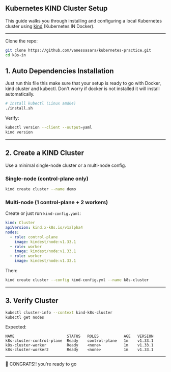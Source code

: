 ## Kubernetes KIND Cluster Setup

This guide walks you through installing and configuring a local Kubernetes cluster using [kind](https://kind.sigs.k8s.io/) (Kubernetes IN Docker).

---
Clone the repo:

```bash
git clone https://github.com/vanessasara/kubernetes-practice.git
cd k8s-in
```

## 1. Auto Dependencies Installation
Just run this file this make sure that your setup is ready to go with Docker, kind cluster and kubectl.
Don't worry if docker is not installed it will install automatically.

```bash
# Install kubectl (Linux amd64)
./install.sh
```

Verify:

```bash
kubectl version --client --output=yaml
kind version
```

---

## 2. Create a KIND Cluster

Use a minimal single-node cluster or a multi-node config.

### Single-node (control-plane only)

```bash
kind create cluster --name demo
```

### Multi-node (1 control-plane + 2 workers)

Create or just run `kind-config.yaml`:

```yaml
kind: Cluster
apiVersion: kind.x-k8s.io/v1alpha4
nodes:
  - role: control-plane
    image: kindest/node:v1.33.1
  - role: worker
    image: kindest/node:v1.33.1
  - role: worker
    image: kindest/node:v1.33.1
```

Then:

```bash
kind create cluster --config kind-config.yml --name k8s-cluster
```

---

## 3. Verify Cluster

```bash
kubectl cluster-info --context kind-k8s-cluster
kubectl get nodes
```

Expected:

```
NAME                       STATUS   ROLES           AGE   VERSION
k8s-cluster-control-plane  Ready    control-plane   1m    v1.33.1
k8s-cluster-worker         Ready    <none>          1m    v1.33.1
k8s-cluster-worker2        Ready    <none>          1m    v1.33.1
```

---

🎉 CONGRATS!! you're ready to go
